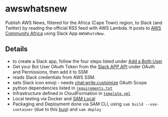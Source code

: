 # awswhatsnew

Publish AWS News, filtered for the Africa (Cape Town) region, to Slack (and Twitter) by reading the official RSS feed with AWS Lambda. 
It posts to [AWS Community Africa](https://awscommunityafrica.slack.com/) using Slack App `AWSWhatsNew`.

## Details

- to create a Slack app, follow the four steps listed under [Add a Both User](https://slack.com/help/articles/115005265703-Create-a-bot-for-your-workspace)
- Get your Bot User OAuth Token from the [Slack APP API](https://api.slack.com/apps/) under OAuth and Permissions, then add it to SSM 
- reads Slack credentials from AWS SSM.
- sets Slack icon emoji - needs [chat:write.customize](https://api.slack.com/scopes/chat:write.customize) OAuth Scope
- python dependencies listed in [`requirements.txt`](requirements.txt)
- Infrastructure defined in CloudFormation in [`template.yml`](template.yml)
- Local testing via Docker and [SAM Local](http://docs.aws.amazon.com/lambda/latest/dg/test-sam-local.html#sam-cli-simple-app)
- Packaging and Deployment done via SAM CLI, using `sam build --use-container` (due to this [bug](https://github.com/aws/aws-sam-cli/issues/2291)) and `sam deploy`